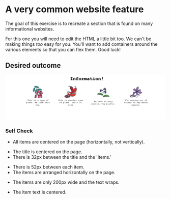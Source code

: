 # A very common website feature

The goal of this exercise is to recreate a section that is found on many informational websites.

For this one you will need to edit the HTML a little bit too. We can't be making things _too_ easy for you. You'll want to add containers around the various elements so that you can flex them. Good luck!

## Desired outcome

![desired outcome](./desired-outcome.png)

### Self Check

- All items are centered on the page (horizontally, not vertically).
+ The title is centered on the page.
+ There is 32px between the title and the 'items.'
- There is 52px between each item.
- The items are arranged horizontally on the page.
+ The items are only 200px wide and the text wraps.
- The item text is centered.
